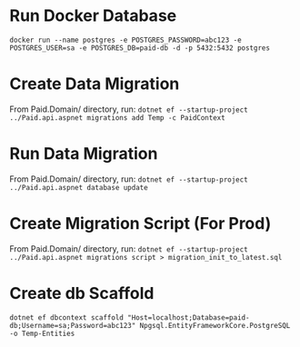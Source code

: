 ﻿# Run Docker Database

`docker run --name postgres -e POSTGRES_PASSWORD=abc123 -e POSTGRES_USER=sa -e POSTGRES_DB=paid-db -d -p 5432:5432 postgres`

# Create Data Migration

From Paid.Domain/ directory, run:
`dotnet ef --startup-project ../Paid.api.aspnet migrations add Temp -c PaidContext`

# Run Data Migration

From Paid.Domain/ directory, run:
`dotnet ef --startup-project ../Paid.api.aspnet database update`

# Create Migration Script (For Prod)

From Paid.Domain/ directory, run:
`dotnet ef --startup-project ../Paid.api.aspnet migrations script > migration_init_to_latest.sql`

# Create db Scaffold

`dotnet ef dbcontext scaffold "Host=localhost;Database=paid-db;Username=sa;Password=abc123" Npgsql.EntityFrameworkCore.PostgreSQL -o Temp-Entities`
